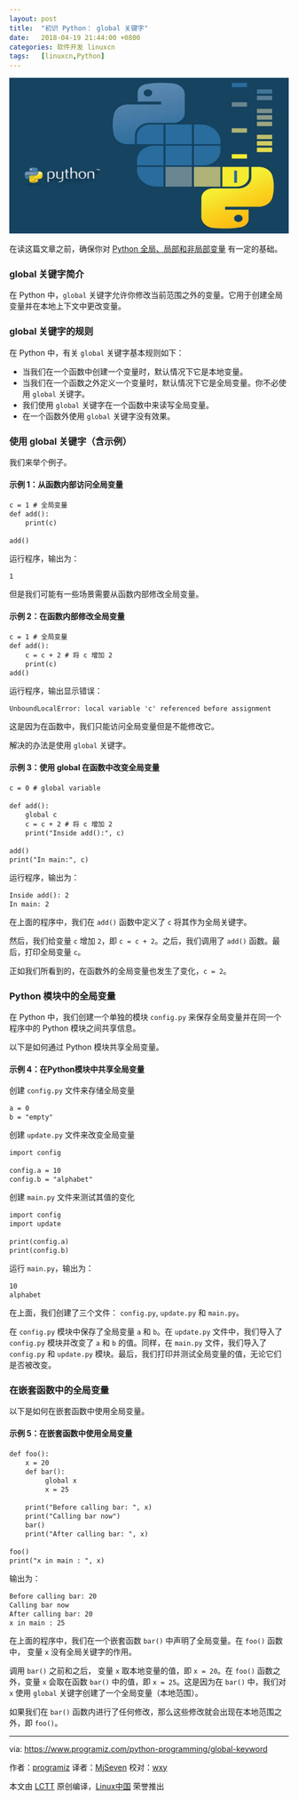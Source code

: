 ```yaml
---
layout: post
title:	"初识 Python： global 关键字"
date:	2018-04-19 21:44:00 +0800 
categories:	软件开发 linuxcn 
tags:	[linuxcn,Python]
---
```



![](/Asserts/Images/album/201804/19/214422wfy7pvmx4c61ykvq.jpg)


在读这篇文章之前，确保你对 [Python 全局、局部和非局部变量](https://www.programiz.com/python-programming/global-local-nonlocal-variables) 有一定的基础。


### global 关键字简介


在 Python 中，`global` 关键字允许你修改当前范围之外的变量。它用于创建全局变量并在本地上下文中更改变量。


### global 关键字的规则


在 Python 中，有关 `global` 关键字基本规则如下：


* 当我们在一个函数中创建一个变量时，默认情况下它是本地变量。
* 当我们在一个函数之外定义一个变量时，默认情况下它是全局变量。你不必使用 `global` 关键字。
* 我们使用 `global` 关键字在一个函数中来读写全局变量。
* 在一个函数外使用 `global` 关键字没有效果。


### 使用 global 关键字（含示例）


我们来举个例子。


#### 示例 1：从函数内部访问全局变量



```
c = 1 # 全局变量
def add():
    print(c)

add()

```

运行程序，输出为：



```
1

```

但是我们可能有一些场景需要从函数内部修改全局变量。


#### 示例 2：在函数内部修改全局变量



```
c = 1 # 全局变量
def add():
    c = c + 2 # 将 c 增加 2
    print(c)
add()

```

运行程序，输出显示错误：



```
UnboundLocalError: local variable 'c' referenced before assignment

```

这是因为在函数中，我们只能访问全局变量但是不能修改它。


解决的办法是使用 `global` 关键字。


#### 示例 3：使用 global 在函数中改变全局变量



```
c = 0 # global variable

def add():
    global c
    c = c + 2 # 将 c 增加 2
    print("Inside add():", c)

add()
print("In main:", c)

```

运行程序，输出为：



```
Inside add(): 2
In main: 2

```

在上面的程序中，我们在 `add()` 函数中定义了 `c` 将其作为全局关键字。


然后，我们给变量 `c` 增加 `2`，即 `c = c + 2`。之后，我们调用了 `add()` 函数。最后，打印全局变量 `c`。


正如我们所看到的，在函数外的全局变量也发生了变化，`c = 2`。


### Python 模块中的全局变量


在 Python 中，我们创建一个单独的模块 `config.py` 来保存全局变量并在同一个程序中的 Python 模块之间共享信息。


以下是如何通过 Python 模块共享全局变量。


#### 示例 4：在Python模块中共享全局变量


创建 `config.py` 文件来存储全局变量



```
a = 0
b = "empty"

```

创建 `update.py` 文件来改变全局变量



```
import config

config.a = 10
config.b = "alphabet"

```

创建 `main.py` 文件来测试其值的变化



```
import config
import update

print(config.a)
print(config.b)

```

运行 `main.py`，输出为：



```
10
alphabet

```

在上面，我们创建了三个文件： `config.py`, `update.py` 和 `main.py`。


在 `config.py` 模块中保存了全局变量 `a` 和 `b`。在 `update.py` 文件中，我们导入了 `config.py` 模块并改变了 `a` 和 `b` 的值。同样，在 `main.py` 文件，我们导入了 `config.py` 和 `update.py` 模块。最后，我们打印并测试全局变量的值，无论它们是否被改变。


### 在嵌套函数中的全局变量


以下是如何在嵌套函数中使用全局变量。


#### 示例 5：在嵌套函数中使用全局变量



```
def foo():
    x = 20
    def bar():
         global x
         x = 25

    print("Before calling bar: ", x)
    print("Calling bar now")
    bar()
    print("After calling bar: ", x)

foo()
print("x in main : ", x)

```

输出为：



```
Before calling bar: 20
Calling bar now
After calling bar: 20
x in main : 25

```

在上面的程序中，我们在一个嵌套函数 `bar()` 中声明了全局变量。在 `foo()` 函数中， 变量 `x` 没有全局关键字的作用。


调用 `bar()` 之前和之后， 变量 `x` 取本地变量的值，即 `x = 20`。在 `foo()` 函数之外，变量 `x` 会取在函数 `bar()` 中的值，即 `x = 25`。这是因为在 `bar()` 中，我们对 `x` 使用 `global` 关键字创建了一个全局变量（本地范围）。


如果我们在 `bar()` 函数内进行了任何修改，那么这些修改就会出现在本地范围之外，即 `foo()`。




---


via: <https://www.programiz.com/python-programming/global-keyword>


作者：[programiz](https://www.programiz.com) 译者：[MjSeven](https://github.com/MjSeven) 校对：[wxy](https://github.com/wxy)


本文由 [LCTT](https://github.com/LCTT/TranslateProject) 原创编译，[Linux中国](https://linux.cn/) 荣誉推出
